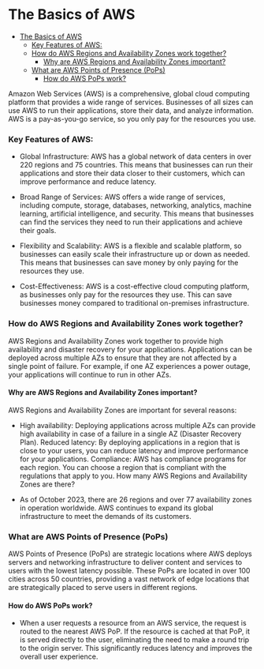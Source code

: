 # The Basics of AWS

- [The Basics of AWS](#the-basics-of-aws)
    - [Key Features of AWS:](#key-features-of-aws)
    - [How do AWS Regions and Availability Zones work together?](#how-do-aws-regions-and-availability-zones-work-together)
      - [Why are AWS Regions and Availability Zones important?](#why-are-aws-regions-and-availability-zones-important)
    - [What are AWS Points of Presence (PoPs)](#what-are-aws-points-of-presence-pops)
      - [How do AWS PoPs work?](#how-do-aws-pops-work)


Amazon Web Services (AWS) is a comprehensive, global cloud computing platform that provides a wide range of services. Businesses of all sizes can use AWS to run their applications, store their data, and analyze information. AWS is a pay-as-you-go service, so you only pay for the resources you use.

### Key Features of AWS: 

 * Global Infrastructure: AWS has a global network of data centers in over 220 regions and 75 countries. This means that businesses can run their applications and store their data closer to their customers, which can improve performance and reduce latency. 

* Broad Range of Services: AWS offers a wide range of services, including compute, storage, databases, networking, analytics, machine learning, artificial intelligence, and security. This means that businesses can find the services they need to run their applications and achieve their goals. 

* Flexibility and Scalability: AWS is a flexible and scalable platform, so businesses can easily scale their infrastructure up or down as needed. This means that businesses can save money by only paying for the resources they use.

* Cost-Effectiveness: AWS is a cost-effective cloud computing platform, as businesses only pay for the resources they use. This can save businesses money compared to traditional on-premises infrastructure.

### How do AWS Regions and Availability Zones work together?

AWS Regions and Availability Zones work together to provide high availability and disaster recovery for your applications. Applications can be deployed across multiple AZs to ensure that they are not affected by a single point of failure. For example, if one AZ experiences a power outage, your applications will continue to run in other AZs.

#### Why are AWS Regions and Availability Zones important?

AWS Regions and Availability Zones are important for several reasons:

  * High availability: Deploying applications across multiple AZs can provide high availability in case of a failure in a single AZ (Disaster Recovery Plan).
Reduced latency: By deploying applications in a region that is close to your users, you can reduce latency and improve performance for your applications.
Compliance: AWS has compliance programs for each region. You can choose a region that is compliant with the regulations that apply to you.
How many AWS Regions and Availability Zones are there?

* As of October 2023, there are 26 regions and over 77 availability zones in operation worldwide. AWS continues to expand its global infrastructure to meet the demands of its customers.

### What are AWS Points of Presence (PoPs)


AWS Points of Presence (PoPs) are strategic locations where AWS deploys servers and networking infrastructure to deliver content and services to users with the lowest latency possible. These PoPs are located in over 100 cities across 50 countries, providing a vast network of edge locations that are strategically placed to serve users in different regions.

#### How do AWS PoPs work?

* When a user requests a resource from an AWS service, the request is routed to the nearest AWS PoP. If the resource is cached at that PoP, it is served directly to the user, eliminating the need to make a round trip to the origin server. This significantly reduces latency and improves the overall user experience.
